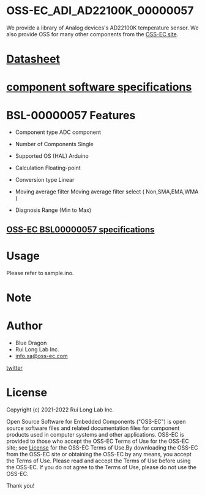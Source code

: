 # OSS-EC_ADI_AD22100K_00000057

We provide a library of Analog devices's AD22100K temperature sensor.
We also provide OSS for many other components from the [OSS-EC site](https://oss-ec.com/).

# [Datasheet](https://www.analog.com/media/en/technical-documentation/data-sheets/AD22100.pdf)

# [component software specifications](https://oss-ec.com/wp-content/uploads/2022/10/Spec-AD22100K.pdf)

# BSL-00000057 Features
- Component type         ADC component

- Number of Components   Single
- Supported OS (HAL)     Arduino
- Calculation            Floating-point
- Conversion type        Linear
- Moving average filter  Moving average filter select ( Non,SMA,EMA,WMA )
- Diagnosis              Range (Min to Max)
## [OSS-EC BSL00000057 specifications](https://oss-ec.com/wp-content/uploads/2022/10/Spec-00000057.pdf)

# Usage
Please refer to sample.ino.

# Note

# Author

* Blue Dragon
* Rui Long Lab Inc.
* info.xa@oss-ec.com

[twitter](https://twitter.com/oss_ec)

# License
Copyright (c) 2021-2022 Rui Long Lab Inc.
 
Open Source Software for Embedded Components ("OSS-EC") is 
open source software files and related documentation files 
for component products used in computer systems and other 
applications. OSS-EC is provided to those who accept the 
OSS-EC Terms of Use for the OSS-EC site; see 
[License](https://oss-ec.com/license_agreement/)
for the OSS-EC Terms of Use.By downloading the OSS-EC from 
the OSS-EC site or obtaining the OSS-EC by any means, you 
accept the Terms of Use. Please read and accept the Terms 
of Use before using the OSS-EC. If you do not agree to the 
Terms of Use, please do not use the OSS-EC.

Thank you!
